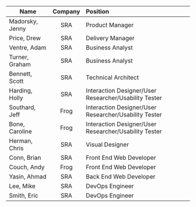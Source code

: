 | Name            | Company | Position                                              | 
| ----------------|:-------:| :-----------------------------------------------------|
| Madorsky, Jenny| SRA     | Product Manager                                       |
| Price, Drew     | SRA     | Delivery Manager                                      |
| Ventre, Adam    | SRA     | Business Analyst                                      |
| Turner, Graham  | SRA     | Business Analyst                                      |
| Bennett, Scott  | SRA     | Technical Architect                                   |
| Harding, Holly  | SRA     | Interaction Designer/User Researcher/Usability Tester |
| Southard, Jeff  | Frog    | Interaction Designer/User Researcher/Usability Tester |
| Bone, Caroline  | Frog    | Interaction Designer/User Researcher/Usability Tester |
| Herman, Chris   | SRA     | Visual Designer                                       |
| Conn, Brian     | SRA     | Front End Web Developer                               |
| Couch, Andy     | Frog    | Front End Web Developer                               |
| Yasin, Ahmad    | SRA     | Back End Web Developer                                |
| Lee, Mike       | SRA     | DevOps Engineer                                       |
| Smith, Eric     | SRA     | DevOps Engineer                                       |
